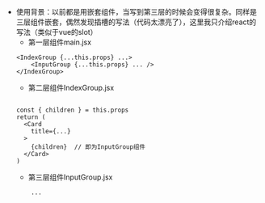 - 使用背景：以前都是用嵌套组件，当写到第三层的时候会变得很复杂。同样是三层组件嵌套，偶然发现插槽的写法（代码太漂亮了），这里我只介绍react的写法（类似于vue的slot）
    - 第一层组件main.jsx
    ```
    <IndexGroup {...this.props} ...>
        <InputGroup {...this.props} ... />
    </IndexGroup>
    ```
    - 第二层组件IndexGroup.jsx
    ```

    const { children } = this.props
    return (
      <Card
        title={...}
      >
        {children}  // 即为InputGroup组件
      </Card>
    )
    ```
    - 第三层组件InputGroup.jsx
    ```
        ...
    ```